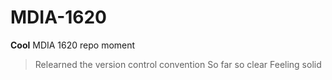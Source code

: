 # MDIA-1620
**Cool** MDIA 1620 repo moment

> Relearned the version control convention
> So far so clear
> Feeling solid
